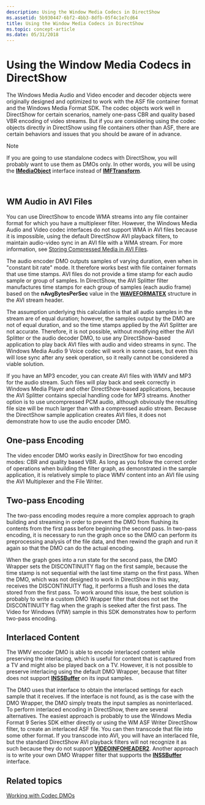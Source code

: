 ```yaml
---
description: Using the Window Media Codecs in DirectShow
ms.assetid: 5b930447-6bf2-4bb3-8dfb-05f4c1e7cd64
title: Using the Window Media Codecs in DirectShow
ms.topic: concept-article
ms.date: 05/31/2018
---
```


# Using the Window Media Codecs in DirectShow

The Windows Media Audio and Video encoder and decoder objects were originally designed and optimized to work with the ASF file container format and the Windows Media Format SDK. The codec objects work well in DirectShow for certain scenarios, namely one-pass CBR and quality based VBR encoding of video streams. But if you are considering using the codec objects directly in DirectShow using file containers other than ASF, there are certain behaviors and issues that you should be aware of in advance.

> [!Note]  
> If you are going to use standalone codecs with DirectShow, you will probably want to use them as DMOs only. In other words, you will be using the [**IMediaObject**](/previous-versions/windows/desktop/api/mediaobj/nn-mediaobj-imediaobject) interface instead of [**IMFTransform**](/windows/desktop/api/mftransform/nn-mftransform-imftransform).

 

## WM Audio in AVI Files

You can use DirectShow to encode WMA streams into any file container format for which you have a multiplexer filter. However, the Windows Media Audio and Video codec interfaces do not support WMA in AVI files because it is impossible, using the default DirectShow AVI playback filters, to maintain audio-video sync in an AVI file with a WMA stream. For more information, see [Storing Compressed Media in AVI Files](storingcompressedmediainavifiles.md).

The audio encoder DMO outputs samples of varying duration, even when in "constant bit rate" mode. It therefore works best with file container formats that use time stamps. AVI files do not provide a time stamp for each audio sample or group of samples. In DirectShow, the AVI Splitter filter manufactures time stamps for each group of samples (each audio frame) based on the **nAvgBytesPerSec** value in the [**WAVEFORMATEX**](/previous-versions/dd757713(v=vs.85)) structure in the AVI stream header.

The assumption underlying this calculation is that all audio samples in the stream are of equal duration; however, the samples output by the DMO are not of equal duration, and so the time stamps applied by the AVI Splitter are not accurate. Therefore, it is not possible, without modifying either the AVI Splitter or the audio decoder DMO, to use any DirectShow-based application to play back AVI files with audio and video streams in sync. The Windows Media Audio 9 Voice codec will work in some cases, but even this will lose sync after any seek operation, so it really cannot be considered a viable solution.

If you have an MP3 encoder, you can create AVI files with WMV and MP3 for the audio stream. Such files will play back and seek correctly in Windows Media Player and other DirectShow-based applications, because the AVI Splitter contains special handling code for MP3 streams. Another option is to use uncompressed PCM audio, although obviously the resulting file size will be much larger than with a compressed audio stream. Because the DirectShow sample application creates AVI files, it does not demonstrate how to use the audio encoder DMO.

## One-pass Encoding

The video encoder DMO works easily in DirectShow for two encoding modes: CBR and quality based VBR. As long as you follow the correct order of operations when building the filter graph, as demonstrated in the sample application, it is relatively simple to place WMV content into an AVI file using the AVI Multiplexer and the File Writer.

## Two-pass Encoding

The two-pass encoding modes require a more complex approach to graph building and streaming in order to prevent the DMO from flushing its contents from the first pass before beginning the second pass. In two-pass encoding, it is necessary to run the graph once so the DMO can perform its preprocessing analysis of the file data, and then rewind the graph and run it again so that the DMO can do the actual encoding.

When the graph goes into a run state for the second pass, the DMO Wrapper sets the DISCONTINUITY flag on the first sample, because the time stamp is not sequential with the last time stamp on the first pass. When the DMO, which was not designed to work in DirectShow in this way, receives the DISCONTINUITY flag, it performs a flush and loses the data stored from the first pass. To work around this issue, the best solution is probably to write a custom DMO Wrapper filter that does not set the DISCONTINUITY flag when the graph is seeked after the first pass. The Video for Windows (VfW) sample in this SDK demonstrates how to perform two-pass encoding.

## Interlaced Content

The WMV encoder DMO is able to encode interlaced content while preserving the interlacing, which is useful for content that is captured from a TV and might also be played back on a TV. However, it is not possible to preserve interlacing using the default DMO Wrapper, because that filter does not support [**INSSBuffer**](/previous-versions/windows/desktop/api/wmsbuffer/nn-wmsbuffer-inssbuffer) on its input samples.

The DMO uses that interface to obtain the interlaced settings for each sample that it receives. If the interface is not found, as is the case with the DMO Wrapper, the DMO simply treats the input samples as noninterlaced. To perform interlaced encoding in DirectShow, there are several alternatives. The easiest approach is probably to use the Windows Media Format 9 Series SDK either directly or using the WM ASF Writer DirectShow filter, to create an interlaced ASF file. You can then transcode that file into some other format. If you transcode into AVI, you will have an interlaced file, but the standard DirectShow AVI playback filters will not recognize it as such because they do not support [**VIDEOINFOHEADER2**](/previous-versions/windows/desktop/api/dvdmedia/ns-dvdmedia-videoinfoheader2). Another approach is to write your own DMO Wrapper filter that supports the [**INSSBuffer**](/previous-versions/windows/desktop/api/wmsbuffer/nn-wmsbuffer-inssbuffer) interface.

## Related topics

<dl> <dt>

[Working with Codec DMOs](workingwithcodecdmos.md)
</dt> </dl>

 

 

